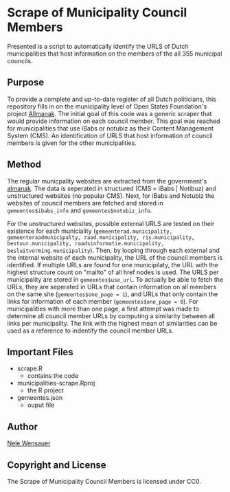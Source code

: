 # Scrape of Municipality Council Members

Presented is a script to automatically identify the URLS of Dutch municipalities that host information on the members of the all 355 municipal councils.

## Purpose

To provide a complete and up-to-date register of all Dutch politicians, this repository fills in on the municipality level of Open States Foundation's project [Allmanak](https://www.allmanak.nl/).
The initial goal of this code was a generic scraper that would provide information on each council member. This goal was reached for municipalities that use iBabs or notubiz as their Content Management System (CMS). An identification of URLS that host information of council members is given for the other municipalities. 

## Method

The regular municpality websites are extracted from the government's [almanak](https://almanak.overheid.nl/Gemeenten/). The data is seperated in structured (CMS = iBabs | Notibuz) and unstructured websites (no popular CMS). Next, for iBabs and Notubiz the websites of council members are fetched and stored in ```gemeentes$ibabs_info``` and ```gemeentes$notubiz_info```.

For the unstructured websites, possible external URLS are tested on their existence for each municiality (```gemeenterad.municipality, gemeenteraadmunicipalty, raad.municipality, ris.municipality, bestuur.municipality, raadsinformatie.municipality, besluitvorming.municipality```). Then, by looping through each external and the internal website of each municipality, the URL of the council members is identified. If multiple URLs are found for one municipilaty, the URL with the highest structure count on "mailto" of all href nodes is used. The URLS per municipality are stored in ```gemeentes$use_url```. To actually be able to fetch the URLs, they are seperated in URLs that contain information on all members on the same site (```gemeentes$one_page = 1```), and URLs that only contain the links for information of each member (```gemeentes$one_page = 0```). For municipalities with more than one page, a first attempt was made to determine all council member URLs by computing a similarity between all links per municipality. The link with the highest mean of similarities can be used as a reference to indentify the council member URLs.

## Important Files

* scrape.R
    * contains the code
* municipalities-scrape.Rproj
    * the R project
* gemeentes.json
    * ouput file
    
## Author

[Nele Wensauer](https://github.com/nelewnsr)

## Copyright and License

The Scrape of Municipality Council Members is licensed under CC0.
